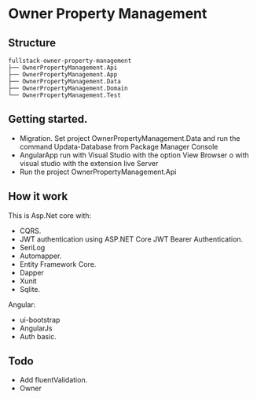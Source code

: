 # Owner Property Management

## Structure

```
fullstack-owner-property-management
├── OwnerPropertyManagement.Api
├── OwnerPropertyManagement.App
├── OwnerPropertyManagement.Data
├── OwnerPropertyManagement.Domain
└── OwnerPropertyManagement.Test
```
## Getting started.
- Migration. Set project OwnerPropertyManagement.Data and run the command Updata-Database from Package Manager Console
- AngularApp run with Visual Studio with the option View Browser o with visual studio with the extension live Server
- Run the project OwnerPropertyManagement.Api

## How it work
This is Asp.Net core with:
- CQRS.
- JWT authentication using ASP.NET Core JWT Bearer Authentication.
- SeriLog
- Automapper.
- Entity Framework Core.
- Dapper
- Xunit
- Sqlite.

Angular:
- ui-bootstrap
- AngularJs
- Auth basic.

## Todo
- Add fluentValidation.
- Owner